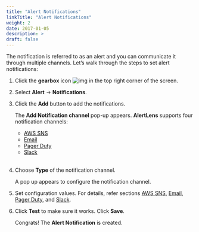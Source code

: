 ```yaml
---
title: "Alert Notifications"
linkTitle: "Alert Notifications"
weight: 2
date: 2017-01-05
description: >
draft: false
---
```

The notification is referred to as an alert and you can communicate it through multiple channels. Let’s walk through the steps to set alert notifications:

1. Click the **gearbox** icon ![img](/gearbox.JPG) in the top right corner of the screen.

2. Select **Alert** -> **Notifications**.

3. Click the **Add** button to add the notifications.

   The **Add Notification channel** pop-up appears. **AlertLens** supports four notification channels:
   - [AWS SNS](/docs/settings/alert-notifications/aws_sns/)
   - [Email](/docs/settings/alert-notifications/email/)
   - [Pager Duty](/docs/settings/alert-notifications/pager_duty/)
   - [Slack](/docs/settings/alert-notifications/slack/)
   <br>
4. Choose **Type** of the notification channel.

   A pop up appears to configure the notification channel.

5. Set configuration values. For details, refer sections [AWS SNS](/docs/settings/alert-notifications/aws_sns/), [Email](/docs/settings/alert-notifications/email/), [Pager Duty](/docs/settings/alert-notifications/pager_duty/), and [Slack](/docs/settings/alert-notifications/slack/).

6. Click **Test** to make sure it works. Click **Save**.

   Congrats! The **Alert Notification** is created.
